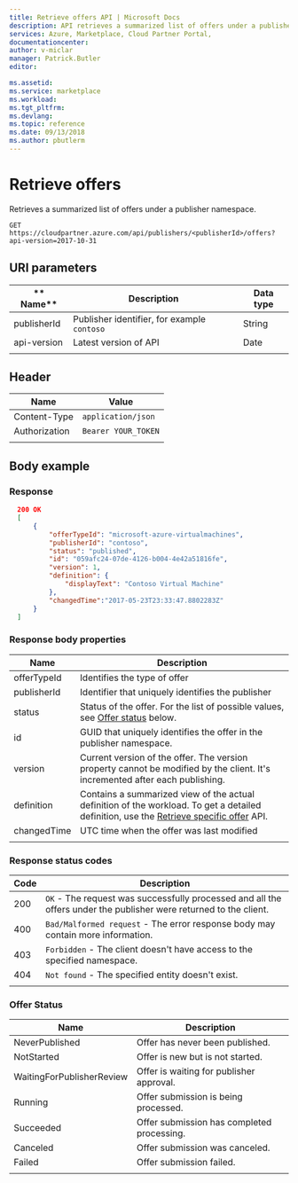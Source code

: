 ```yaml
---
title: Retrieve offers API | Microsoft Docs
description: API retrieves a summarized list of offers under a publisher namespace.
services: Azure, Marketplace, Cloud Partner Portal, 
documentationcenter:
author: v-miclar
manager: Patrick.Butler  
editor:

ms.assetid: 
ms.service: marketplace
ms.workload: 
ms.tgt_pltfrm: 
ms.devlang: 
ms.topic: reference
ms.date: 09/13/2018
ms.author: pbutlerm
---
```



Retrieve offers
===============

Retrieves a summarized list of offers under a publisher namespace.

 `GET https://cloudpartner.azure.com/api/publishers/<publisherId>/offers?api-version=2017-10-31`


URI parameters
--------------

| ** Name**        |  **Description**                         |  **Data type** |
| -------------    |  ------------------------------------    |  -----------   |
|  publisherId     | Publisher identifier, for example `contoso` |   String    |
|  api-version     | Latest version of API                    |    Date        |
|  |  |


Header
------

|  **Name**        |         **Value**       |
|  --------------- |       ----------------  |
|  Content-Type    | `application/json`      |
|  Authorization   | `Bearer YOUR_TOKEN`     |
|  |  |


Body example
------------

### Response

``` json
  200 OK 
  [ 
      {  
          "offerTypeId": "microsoft-azure-virtualmachines",
          "publisherId": "contoso",
          "status": "published",
          "id": "059afc24-07de-4126-b004-4e42a51816fe",
          "version": 1,
          "definition": {
              "displayText": "Contoso Virtual Machine"
          },
          "changedTime":"2017-05-23T23:33:47.8802283Z"
      }
  ]
```

### Response body properties

|  **Name**       |       **Description**                                                                                                  |
|  -------------  |      --------------------------------------------------------------------------------------------------------------    |
|  offerTypeId    | Identifies the type of offer                                                                                           |
|  publisherId    | Identifier that uniquely identifies the publisher                                                                      |
|  status         | Status of the offer. For the list of possible values, see [Offer status](#offer-status) below.                         |
|  id             | GUID that uniquely identifies the offer in the publisher namespace.                                                    |
|  version        | Current version of the offer. The version property cannot be modified by the client. It's incremented after each publishing. |
|  definition     | Contains a summarized view of the actual definition of the workload. To get a detailed definition, use the [Retrieve specific offer](./cloud-partner-portal-api-retrieve-specific-offer.md) API. |
|  changedTime    | UTC time when the offer was last modified                                                                              |
|  |  |


### Response status codes

| **Code**  |  **Description**                                                                                                   |
| -------   |  ----------------------------------------------------------------------------------------------------------------- |
|  200      | `OK` - The request was successfully processed and all the offers under the publisher were returned to the client.  |
|  400      | `Bad/Malformed request` - The error response body may contain more information.                                    |
|  403      | `Forbidden` - The client doesn't have access to the specified namespace.                                          |
|  404      | `Not found` - The specified entity doesn't exist.                                                                 |
|  |  |


### Offer Status

|  **Name**                    | **Description**                                  |
|  ------------------------    | -----------------------------------------------  |
|  NeverPublished              | Offer has never been published.                  |
|  NotStarted                  | Offer is new but is not started.                 |
|  WaitingForPublisherReview   | Offer is waiting for publisher approval.         |
|  Running                     | Offer submission is being processed.             |
|  Succeeded                   | Offer submission has completed processing.       |
|  Canceled                    | Offer submission was canceled.                   |
|  Failed                      | Offer submission failed.                         |
|  |  |
